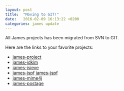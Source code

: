 ```yaml
---
layout: post
title:  "Moving to GIT!"
date:   2016-02-09 16:13:22 +0200
categories: james update
---
```


All James projects has been migrated from SVN to GIT.

Here are the links to your favorite projects:

  - [james-project][james-project]
  - [james-jdkim][james-jdkim]
  - [james-jsieve][james-jsieve]
  - [james-jspf] [james-jspf]
  - [james-mime4j][james-mime4j]
  - [james-postage][james-postage]

[james-project]: https://git-wip-us.apache.org/repos/asf?p=james-project.git
[james-jdkim]: https://git-wip-us.apache.org/repos/asf?p=james-jdkim.git
[james-jsieve]: https://git-wip-us.apache.org/repos/asf?p=james-jsieve.git
[james-jspf]: https://git-wip-us.apache.org/repos/asf?p=james-jspf.git
[james-mime4j]: https://git-wip-us.apache.org/repos/asf?p=james-mime4j.git
[james-postage]: https://git-wip-us.apache.org/repos/asf?p=james-postage.git